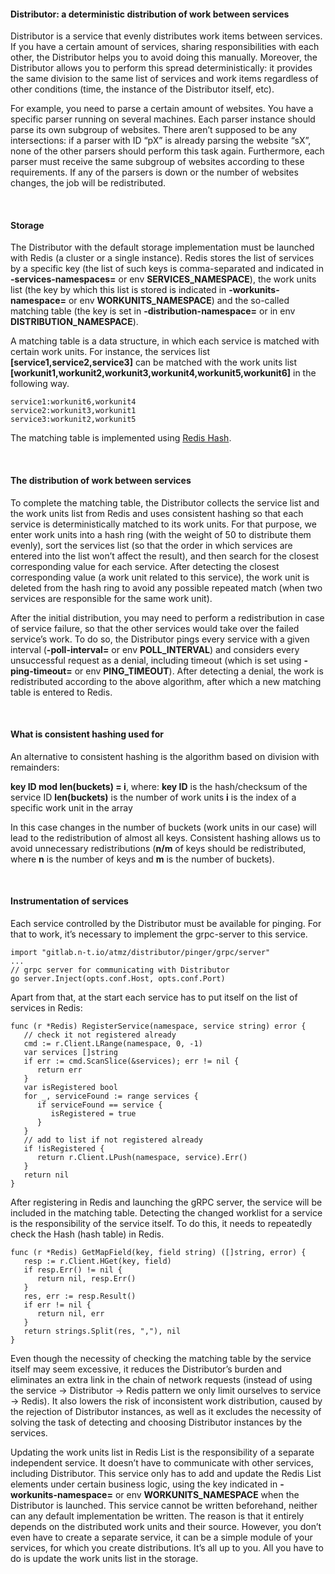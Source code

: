 #### Distributor: a deterministic distribution of work between services

Distributor is a service that evenly distributes work items between services. 
If you have a certain amount of services, sharing responsibilities with each other, the Distributor helps you to avoid doing this manually. 
Moreover, the Distributor allows you to perform this spread deterministically: it provides the same division to the same list of services and work items regardless of other conditions (time, the instance of the Distributor itself, etc).

For example, you need to parse a certain amount of websites. 
You have a specific parser running on several machines. Each parser instance should parse its own subgroup of websites. 
There aren’t supposed to be any intersections: if a parser with ID “pX” is already parsing the website “sX”, none of the other parsers should perform this task again. 
Furthermore, each parser must receive the same subgroup of websites according to these requirements. If any of the parsers is down or the number of websites changes, the job will be redistributed.

<br>

#### Storage

The Distributor with the default storage implementation must be launched with Redis (a cluster or a single instance). 
Redis stores the list of services by a specific key (the list of such keys is comma-separated and indicated in **-services-namespaces=** or env **SERVICES_NAMESPACE**), the work units list (the key by which this list is stored is indicated in **-workunits-namespace=** or env **WORKUNITS_NAMESPACE**) and the so-called matching table (the key is set in **-distribution-namespace=** or in env **DISTRIBUTION_NAMESPACE**).

A matching table is a data structure, in which each service is matched with certain work units. For instance, the services list **[service1,service2,service3]** can be matched with the work units list **[workunit1,workunit2,workunit3,workunit4,workunit5,workunit6]** in the following way.

```
service1:workunit6,workunit4
service2:workunit3,workunit1
service3:workunit2,workunit5
```

The matching table is implemented using [Redis Hash](https://redis.io/topics/data-types).

<br>

#### The distribution of work between services

To complete the matching table, the Distributor collects the service list and the work units list from Redis and uses consistent hashing so that each service is deterministically matched to its work units. 
For that purpose, we enter work units into a hash ring (with the weight of 50 to distribute them evenly), sort the services list (so that the order in which services are entered into the list won’t affect the result), and then search for the closest corresponding value for each service. 
After detecting the closest corresponding value (a work unit related to this service), the work unit is deleted from the hash ring to avoid any possible repeated match (when two services are responsible for the same work unit).

After the initial distribution, you may need to perform a redistribution in case of service failure, so that the other services would take over the failed service’s work. 
To do so, the Distributor pings every service with a given interval (**-poll-interval=** or env **POLL_INTERVAL**) and considers every unsuccessful request as a denial, including timeout (which is set using **-ping-timeout=** or env **PING_TIMEOUT**). 
After detecting a denial, the work is redistributed according to the above algorithm, after which a new matching table is entered to Redis.

<br>

#### What is consistent hashing used for

An alternative to consistent hashing is the algorithm based on division with remainders:

**key ID mod len(buckets) = i**, where:
**key ID** is the hash/checksum of the service ID
**len(buckets)** is the number of work units
**i** is the index of a specific work unit in the array

In this case changes in the number of buckets (work units in our case) will lead to the redistribution of almost all keys. 
Consistent hashing allows us to avoid unnecessary redistributions (**n/m** of keys should be redistributed, where **n** is the number of keys and **m** is the number of buckets).

<br>

#### Instrumentation of services

Each service controlled by the Distributor must be available for pinging. For that to work, it’s necessary to implement the grpc-server to this service.

```
import "gitlab.n-t.io/atmz/distributor/pinger/grpc/server"
...
// grpc server for communicating with Distributor
go server.Inject(opts.conf.Host, opts.conf.Port)
```

Apart from that, at the start each service has to put itself on the list of services in Redis:

```
func (r *Redis) RegisterService(namespace, service string) error {
   // check it not registered already
   cmd := r.Client.LRange(namespace, 0, -1)
   var services []string
   if err := cmd.ScanSlice(&services); err != nil {
      return err
   }
   var isRegistered bool
   for _, serviceFound := range services {
      if serviceFound == service {
         isRegistered = true
      }
   }
   // add to list if not registered already
   if !isRegistered {
      return r.Client.LPush(namespace, service).Err()
   }
   return nil
}
```

After registering in Redis and launching the gRPC server, the service will be included in the matching table. Detecting the changed worklist for a service is the responsibility of the service itself. To do this, it needs to repeatedly check the Hash (hash table) in Redis.

```
func (r *Redis) GetMapField(key, field string) ([]string, error) {
   resp := r.Client.HGet(key, field)
   if resp.Err() != nil {
      return nil, resp.Err()
   }
   res, err := resp.Result()
   if err != nil {
      return nil, err
   }
   return strings.Split(res, ","), nil
}
```

Even though the necessity of checking the matching table by the service itself may seem excessive, it reduces the Distributor’s burden and eliminates an extra link in the chain of network requests (instead of using the service -> Distributor -> Redis pattern we only limit ourselves to service -> Redis). It also lowers the risk of inconsistent work distribution, caused by the rejection of Distributor instances, as well as it excludes the necessity of solving the task of detecting and choosing Distributor instances by the services.

Updating the work units list in Redis List is the responsibility of a separate independent service. 
It doesn’t have to communicate with other services, including Distributor. 
This service only has to add and update the Redis List elements under certain business logic, using the key indicated in **-workunits-namespace=** or env **WORKUNITS_NAMESPACE** when the Distributor is launched. 
This service cannot be written beforehand, neither can any default implementation be written. 
The reason is that it entirely depends on the distributed work units and their source. However, you don’t even have to create a separate service, it can be a simple module of your services, for which you create distributions. It’s all up to you. All you have to do is update the work units list in the storage.